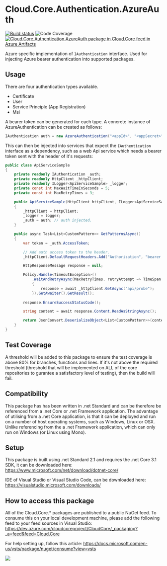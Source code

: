 # **Cloud.Core.Authentication.AzureAuth** 
[![Build status](https://dev.azure.com/cloudcoreproject/CloudCore/_apis/build/status/Cloud.Core%20Packages/Cloud.Core.Authentication.AzureAuth_Package)](https://dev.azure.com/cloudcoreproject/CloudCore/_build/latest?definitionId=14)
![Code Coverage](https://cloud1core.blob.core.windows.net/codecoveragebadges/Cloud.Core.Authentication.AzureAuth-LineCoverage.png) 
[![Cloud.Core.Authentication.AzureAuth package in Cloud.Core feed in Azure Artifacts](https://feeds.dev.azure.com/cloudcoreproject/dfc5e3d0-a562-46fe-8070-7901ac8e64a0/_apis/public/Packaging/Feeds/8949198b-5c74-42af-9d30-e8c462acada6/Packages/7c02cd5a-b832-41e3-bbd3-c5ec7a3376a3/Badge)](https://dev.azure.com/cloudcoreproject/CloudCore/_packaging?_a=package&feed=8949198b-5c74-42af-9d30-e8c462acada6&package=7c02cd5a-b832-41e3-bbd3-c5ec7a3376a3&preferRelease=true)



<div id="description">

Azure specific implementation of `IAuthentication` interface.  Used for injecting Azure bearer authentication into supported packages.

</div>

## Usage

There are four authentication types available.

- Certificate
- User
- Service Principle (App Registration)
- Msi

A bearer token can be generated for each type.  A concrete instance of AzureAuthentication can be created as follows:

```csharp
IAuthentication auth = new AzureAuthentication("<appId>", "<appSecret>", "<tenantId>");
```

This can then be injected into services that expect the `IAuthentication` interface as a dependency, such as a web Api service which needs a bearer token sent with the header of it's requests: 

```csharp
public class ApiServiceSample
{
    private readonly IAuthentication _auth;
    private readonly HttpClient _httpClient;
    private readonly ILogger<ApiServiceSample> _logger;
    private const int MaxWaitTimeInSeconds = 5;
    private const int MaxRetryTimes = 3;

    public ApiServiceSample(HttpClient httpClient, ILogger<ApiServiceSample> logger, IAuthentication auth)
    {
        _httpClient = httpClient;
        _logger = logger;
        _auth = auth; // auth injected.
    }

    public async Task<List<CustomPattern>> GetPatternsAsync()
    {
        var token = _auth.AccessToken;

        // Add auth access token to the header.
        _httpClient.DefaultRequestHeaders.Add("Authorization", "bearer " + token.BearerToken);

        HttpResponseMessage response = null;

        Policy.Handle<TimeoutException>()
            .WaitAndRetryAsync(MaxRetryTimes, retryAttempt => TimeSpan.FromSeconds(Math.Pow(MaxWaitTimeInSeconds, retryAttempt))).ExecuteAsync(async () =>
            {
                response = await _httpClient.GetAsync("api/probe");
            }).GetAwaiter().GetResult();
        
        response.EnsureSuccessStatusCode();

        string content = await response.Content.ReadAsStringAsync();

        return JsonConvert.DeserializeObject<List<CustomPattern>>(content);
    }
}
```

## Test Coverage
A threshold will be added to this package to ensure the test coverage is above 80% for branches, functions and lines.  If it's not above the required threshold 
(threshold that will be implemented on ALL of the core repositories to gurantee a satisfactory level of testing), then the build will fail.

## Compatibility
This package has has been written in .net Standard and can be therefore be referenced from a .net Core or .net Framework application. The advantage of utilising from a .net Core application, 
is that it can be deployed and run on a number of host operating systems, such as Windows, Linux or OSX.  Unlike referencing from the a .net Framework application, which can only run on 
Windows (or Linux using Mono).
 
## Setup
This package is built using .net Standard 2.1 and requires the .net Core 3.1 SDK, it can be downloaded here: 
https://www.microsoft.com/net/download/dotnet-core/

IDE of Visual Studio or Visual Studio Code, can be downloaded here:
https://visualstudio.microsoft.com/downloads/

## How to access this package
All of the Cloud.Core.* packages are published to a public NuGet feed.  To consume this on your local development machine, please add the following feed to your feed sources in Visual Studio:
https://dev.azure.com/cloudcoreproject/CloudCore/_packaging?_a=feed&feed=Cloud.Core
 
For help setting up, follow this article: https://docs.microsoft.com/en-us/vsts/package/nuget/consume?view=vsts


<a href="https://dev.azure.com/cloudcoreproject/CloudCore" target="_blank">
<img src="https://cloud1core.blob.core.windows.net/icons/cloud_core_small.PNG" />
</a>